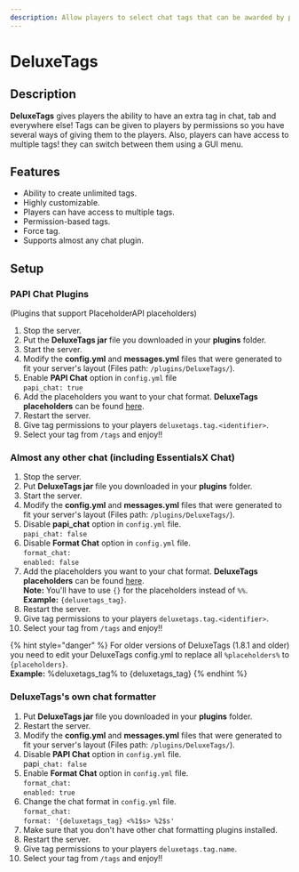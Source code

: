 ```yaml
---
description: Allow players to select chat tags that can be awarded by permission!
---
```


# DeluxeTags

## Description

**DeluxeTags** gives players the ability to have an extra tag in chat, tab and everywhere else! Tags can be given to players by permissions so you have several ways of giving them to the players. Also, players can have access to multiple tags! they can switch between them using a GUI menu.

## Features

* Ability to create unlimited tags.
* Highly customizable.
* Players can have access to multiple tags.
* Permission-based tags.
* Force tag.
* Supports almost any chat plugin.

## Setup

### PAPI Chat Plugins

(Plugins that support PlaceholderAPI placeholders)

1. Stop the server.
2. Put the **DeluxeTags jar** file you downloaded in your **plugins** folder.
3. Start the server.
4. Modify the **config.yml** and **messages.yml** files that were generated to fit your server's layout (Files path: `/plugins/DeluxeTags/`).
5. Enable **PAPI Chat** option in `config.yml` file\
   `papi_chat: true`
6. Add the placeholders you want to your chat format. **DeluxeTags placeholders** can be found [here](placeholders.md).
7. Restart the server.
8. Give tag permissions to your players `deluxetags.tag.<identifier>`.
9. Select your tag from `/tags` and enjoy!!

### Almost any other chat (including EssentialsX Chat)

1. Stop the server.
2. Put **DeluxeTags jar** file you downloaded in your **plugins** folder.
3. Start the server.
4. Modify the **config.yml** and **messages.yml** files that were generated to fit your server's layout (Files path: `/plugins/DeluxeTags/`).
5. Disable **papi\_chat** option in `config.yml` file.\
   `papi_chat: false`
6. Disable **Format Chat** option in `config.yml` file.\
   `format_chat:`\
   &#x20; `enabled: false`
7. Add the placeholders you want to your chat format. **DeluxeTags placeholders** can be found [here](placeholders.md).\
   **Note:** You'll have to use `{}` for the placeholders instead of `%%`.\
   **Example:** `{deluxetags_tag}`.
8. Restart the server.
9. Give tag permissions to your players `deluxetags.tag.<identifier>`.
10. Select your tag from `/tags` and enjoy!!

{% hint style="danger" %}
For older versions of DeluxeTags (1.8.1 and older) you need to edit your DeluxeTags config.yml to replace all `%placeholders%` to `{placeholders}`.\
**Example:** %deluxetags\_tag% to {deluxetags\_tag}
{% endhint %}

### DeluxeTags's own chat formatter

1. Put **DeluxeTags jar** file you downloaded in your **plugins** folder.
2. Restart the server.
3. Modify the **config.yml** and **messages.yml** files that were generated to fit your server's layout (Files path: `/plugins/DeluxeTags/`).
4. Disable **PAPI Chat** option in `config.yml` file.\
   papi`_chat: false`
5. Enable **Format Chat** option in `config.yml` file.\
   `format_chat:`\
   &#x20; `enabled: true`
6. Change the chat format in `config.yml` file.\
   `format_chat:`\
   &#x20; `format: '{deluxetags_tag} <%1$s> %2$s'`
7. Make sure that you don't have other chat formatting plugins installed.
8. Restart the server.
9. Give tag permissions to your players `deluxetags.tag.name`.
10. Select your tag from `/tags` and enjoy!!
